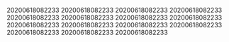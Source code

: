 20200618082233
20200618082233
20200618082233
20200618082233
20200618082233
20200618082233
20200618082233
20200618082233
20200618082233
20200618082233
20200618082233
20200618082233
20200618082233
20200618082233
20200618082233
